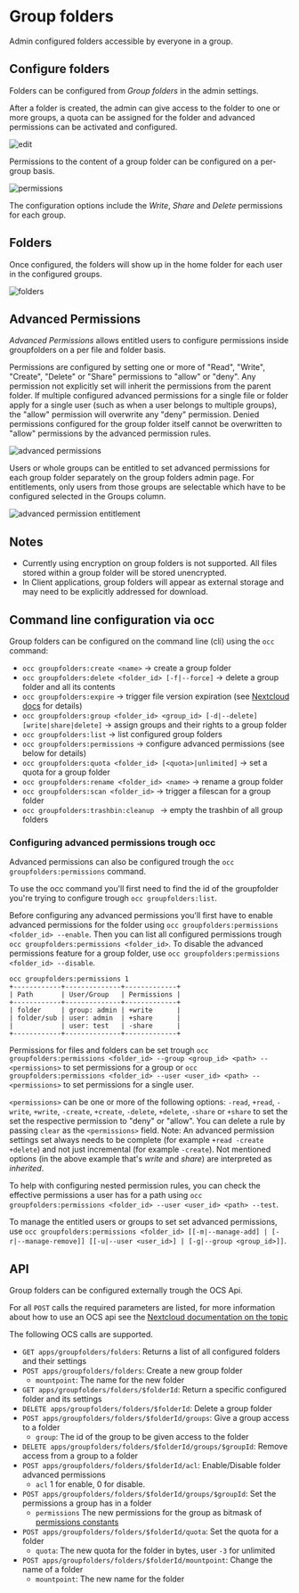 # Group folders

Admin configured folders accessible by everyone in a group.

## Configure folders

Folders can be configured from *Group folders* in the admin settings.

After a folder is created, the admin can give access to the folder to one or more groups, a quota can be assigned for the folder and advanced permissions can be activated and configured.


![edit](screenshots/edit.png)

Permissions to the content of a group folder can be configured on a per-group basis.

![permissions](screenshots/permissions.png)

The configuration options include the _Write_, _Share_ and _Delete_ permissions for each group.

## Folders

Once configured, the folders will show up in the home folder for each user in the configured groups.

![folders](screenshots/folders.png)

## Advanced Permissions

_Advanced Permissions_ allows entitled users to configure permissions inside groupfolders on a per file and folder basis.

Permissions are configured by setting one or more of "Read", "Write", "Create", "Delete" or "Share" permissions to "allow" or "deny". Any permission not explicitly set will inherit the permissions from the parent folder. If multiple configured advanced permissions for a single file or folder apply for a single user (such as when a user belongs to multiple groups), the "allow" permission will overwrite any "deny" permission. Denied permissions configured for the group folder itself cannot be overwritten to "allow" permissions by the advanced permission rules.

![advanced permissions](screenshots/acl.png)

Users or whole groups can be entitled to set advanced permissions for each group folder separately on the group folders admin page.
For entitlements, only users from those groups are selectable which have to be configured selected in the Groups column.

![advanced permission entitlement](screenshots/aclAdmin.png)

## Notes

* Currently using encryption on group folders is not supported. All files stored within a group folder will be stored unencrypted.
* In Client applications, group folders will appear as external storage and may need to be explicitly addressed for download.

## Command line configuration via occ

Group folders can be configured on the command line (cli) using the `occ` command:

- `occ groupfolders:create <name>` &rarr; create a group folder
- `occ groupfolders:delete <folder_id> [-f|--force]` &rarr; delete a group folder and all its contents
- `occ groupfolders:expire` &rarr; trigger file version expiration (see [Nextcloud docs](https://docs.nextcloud.com/server/latest/admin_manual/configuration_files/file_versioning.html) for details)
- `occ groupfolders:group <folder_id> <group_id> [-d|--delete] [write|share|delete]` &rarr; assign groups and their rights to a group folder
- `occ groupfolders:list` &rarr; list configured group folders
- `occ groupfolders:permissions` &rarr; configure advanced permissions (see below for details)
- `occ groupfolders:quota <folder_id> [<quota>|unlimited]` &rarr; set a quota for a group folder
- `occ groupfolders:rename <folder_id> <name>` &rarr; rename a group folder
- `occ groupfolders:scan <folder_id>` &rarr; trigger a filescan for a group folder
- `occ groupfolders:trashbin:cleanup ` &rarr; empty the trashbin of all group folders

### Configuring advanced permissions trough occ

Advanced permissions can also be configured trough the `occ groupfolders:permissions` command.

To use the occ command you'll first need to find the id of the groupfolder you're trying to configure trough `occ groupfolders:list`.

Before configuring any advanced permissions you'll first have to enable advanced permissions for the folder using `occ groupfolders:permissions <folder_id> --enable`.
Then you can list all configured permissions trough `occ groupfolders:permissions <folder_id>`.
To disable the advanced permissions feature for a group folder, use `occ groupfolders:permissions <folder_id> --disable`.

```
occ groupfolders:permissions 1
+------------+--------------+-------------+
| Path       | User/Group   | Permissions |
+------------+--------------+-------------+
| folder     | group: admin | +write      |
| folder/sub | user: admin  | +share      |
|            | user: test   | -share      |
+------------+--------------+-------------+
```

Permissions for files and folders can be set trough `occ groupfolders:permissions <folder_id> --group <group_id> <path> -- <permissions>` to set permissions for a group or `occ groupfolders:permissions <folder_id> --user <user_id> <path> -- <permissions>` to set permissions for a single user.

`<permissions>` can be one or more of the following options: `-read`, `+read`, `-write`, `+write`, `-create`, `+create`, `-delete`, `+delete`, `-share` or `+share` to set the set the respective permission to "deny" or "allow".
You can delete a rule by passing `clear` as the `<permissions>` field.
Note: An advanced permission settings set always needs to be complete (for example `+read -create +delete`) and not just incremental (for example `-create`).
Not mentioned options (in the above example that's _write_ and _share_) are interpreted as _inherited_.

To help with configuring nested permission rules, you can check the effective permissions a user has for a path using `occ groupfolders:permissions <folder_id> --user <user_id> <path> --test`.

To manage the entitled users or groups to set set advanced permissions, use `occ groupfolders:permissions <folder_id> [[-m|--manage-add] | [-r|--manage-remove]] [[-u|--user <user_id>] | [-g|--group <group_id>]]`.

## API

Group folders can be configured externally trough the OCS Api.

For all `POST` calls the required parameters are listed, for more information about how to use an OCS api see the [Nextcloud documentation on the topic](https://docs.nextcloud.com/server/stable/developer_manual/client_apis/OCS/index.html)

The following OCS calls are supported.

- `GET apps/groupfolders/folders`: Returns a list of all configured folders and their settings
- `POST apps/groupfolders/folders`: Create a new group folder
    - `mountpoint`: The name for the new folder
- `GET apps/groupfolders/folders/$folderId`: Return a specific configured folder and its settings
- `DELETE apps/groupfolders/folders/$folderId`: Delete a group folder
- `POST apps/groupfolders/folders/$folderId/groups`: Give a group access to a folder
    - `group`: The id of the group to be given access to the folder
- `DELETE apps/groupfolders/folders/$folderId/groups/$groupId`: Remove access from a group to a folder
- `POST apps/groupfolders/folders/$folderId/acl`: Enable/Disable folder advanced permissions
    - `acl` 1 for enable, 0 for disable.
- `POST apps/groupfolders/folders/$folderId/groups/$groupId`: Set the permissions a group has in a folder
    - `permissions` The new permissions for the group as bitmask of [permissions constants](https://github.com/nextcloud/server/blob/b4f36d44c43aac0efdc6c70ff8e46473341a9bfe/lib/public/Constants.php#L65)
- `POST apps/groupfolders/folders/$folderId/quota`: Set the quota for a folder
    - `quota`: The new quota for the folder in bytes, user `-3` for unlimited
- `POST apps/groupfolders/folders/$folderId/mountpoint`: Change the name of a folder
    - `mountpoint`: The new name for the folder
